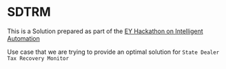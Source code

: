 # SDTRM

This is a Solution prepared as part of the [EY Hackathon on Intelligent Automation](http://www.ey.com/in/en/services/advisory/ey-hackathon-intelligent-automation)

Use case that we are trying to provide an optimal solution for
`State Dealer Tax Recovery Monitor`












